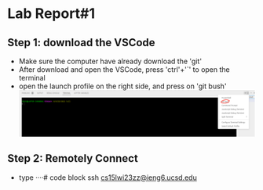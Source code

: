 # Lab Report#1

## Step 1: download the VSCode
* Make sure the computer have already download the 'git'
* After download and open the VSCode, press 'ctrl'+'`' to open the terminal
* open the launch profile on the right side, and press on 'git bush'
![terminal](https://raw.githubusercontent.com/GraceZ08/cse15l-lab-reports/main/lab1/terminal.png)

## Step 2: Remotely Connect
* type 
····# code block
ssh cs15lwi23zz@ieng6.ucsd.edu
